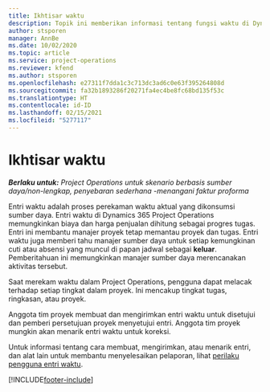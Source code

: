 ```yaml
---
title: Ikhtisar waktu
description: Topik ini memberikan informasi tentang fungsi waktu di Dynamics 365 Project Operations.
author: stsporen
manager: AnnBe
ms.date: 10/02/2020
ms.topic: article
ms.service: project-operations
ms.reviewer: kfend
ms.author: stsporen
ms.openlocfilehash: e27311f7dda1c3c713dc3ad6c0e63f395264808d
ms.sourcegitcommit: fa32b1893286f20271fa4ec4be8fc68bd135f53c
ms.translationtype: HT
ms.contentlocale: id-ID
ms.lasthandoff: 02/15/2021
ms.locfileid: "5277117"
---
```

# <a name="time-overview"></a>Ikhtisar waktu

_**Berlaku untuk:** Project Operations untuk skenario berbasis sumber daya/non-lengkap, penyebaran sederhana -menangani faktur proforma_

Entri waktu adalah proses perekaman waktu aktual yang dikonsumsi sumber daya. Entri waktu di Dynamics 365 Project Operations memungkinkan biaya dan harga penjualan dihitung sebagai progres tugas. Entri ini membantu manajer proyek tetap memantau proyek dan tugas. Entri waktu juga memberi tahu manajer sumber daya untuk setiap kemungkinan cuti atau absensi yang muncul di papan jadwal sebagai **keluar**. Pemberitahuan ini memungkinkan manajer sumber daya merencanakan aktivitas tersebut.

Saat merekam waktu dalam Project Operations, pengguna dapat melacak terhadap setiap tingkat dalam proyek. Ini mencakup tingkat tugas, ringkasan, atau proyek.

Anggota tim proyek membuat dan mengirimkan entri waktu untuk disetujui dan pemberi persetujuan proyek menyetujui entri. Anggota tim proyek mungkin akan menarik entri waktu untuk koreksi.

Untuk informasi tentang cara membuat, mengirimkan, atau menarik entri, dan alat lain untuk membantu menyelesaikan pelaporan, lihat [perilaku pengguna entri waktu](ui-behavior-time.md).



[!INCLUDE[footer-include](../includes/footer-banner.md)]